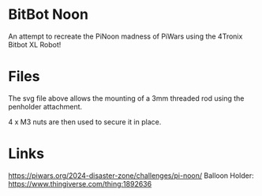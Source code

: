 ﻿# BitBot Noon

An attempt to recreate the PiNoon madness of PiWars using the 4Tronix Bitbot XL Robot!



# Files

The svg file above allows the mounting of a 3mm threaded rod using the penholder attachment.

4 x M3 nuts are then used to secure it in place.


# Links
 https://piwars.org/2024-disaster-zone/challenges/pi-noon/
Balloon Holder: https://www.thingiverse.com/thing:1892636



